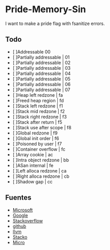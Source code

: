 # Pride-Memory-Sin
I want to make a pride flag with fsanitize errors.

## Todo
- [ ]Addressable 00
- [ ]Partially addressable | 01
- [ ]Partially addressable | 02
- [ ]Partially addressable | 03
- [ ]Partially addressable | 04
- [ ]Partially addressable | 05
- [ ]Partially addressable | 06
- [ ]Partially addressable | 07
- [ ]Heap left redzone | fa
- [ ]Freed heap region | fd
- [ ]Stack left redzone | f1
- [ ]Stack mid redzone | f2
- [ ]Stack right redzone | f3
- [ ]Stack after return | f5
- [ ]Stack use after scope | f8
- [ ]Global redzone | f9
- [ ]Global init order | f6
- [ ]Poisoned by user | f7
- [ ]Container overflow | fc
- [ ]Array cookie | ac
- [ ]Intra object redzone | bb
- [ ]ASan internal | fe
- [ ]Left alloca redzone | ca
- [ ]Right alloca redzone | cb
- [ ]Shadow gap | cc


## Fuentes

- [Microsoft](https://devblogs.microsoft.com/cppblog/addresssanitizer-continue_on_error/)
- [Google](https://github.com/google/sanitizers/wiki/AddressSanitizer)
- [Stackoverflow](https://stackoverflow.com/questions/22696071/how-to-make-addresssanitizer-not-stop-after-one-error-and-other-issues)
- [github](https://github.com/google/sanitizers/wiki/AddressSanitizerFlags/81126965c19a22c0dff2ebe242a12b7a6e26b37c)
- [llvm](https://github.com/llvm/llvm-project/blob/main/compiler-rt/lib/asan/asan_mapping.h)
- [Stacko](https://stackoverflow.com/questions/76303855/asan-stack-use-after-return-want-to-learn-more-about-the-shadow-bytes-around)
- [Micro](https://learn.microsoft.com/en-us/cpp/sanitizers/error-stack-use-after-return?view=msvc-170)
